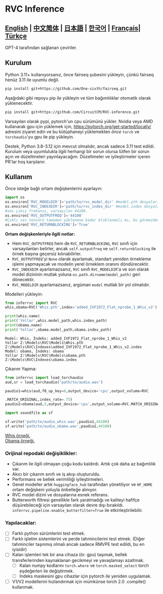 # RVC Inference

[**English**](./README.md) | [**中文简体**](./docs/README.ch.md) | [**日本語**](./docs/README.ja.md) | [**한국어**](./docs/README.ko.md) | [**Français**](./docs/README.fr.md)| [**Türkçe**](./docs/README.tr.md)
------
GPT-4 tarafından sağlanan çeviriler.

## Kurulum
Python 3.11+ kullanıyorsanız, önce fairseq şubesini yükleyin, çünkü fairseq henüz 3.11 ile uyumlu değil.
```bash
pip install git+https://github.com/One-sixth/fairseq.git
```

Aşağıdaki gibi repoyu pip ile yükleyin ve tüm bağımlılıklar otomatik olarak yüklenecektir.
```bash
pip install git+https://github.com/CircuitCM/RVC-inference.git
```
Varsayılan olarak pypi, pytorch'un cpu sürümünü yükler. Nvidia veya AMD kullanarak gpu için yüklemek için, https://pytorch.org/get-started/locally/ adresini ziyaret edin ve bu kütüphaneyi yüklemekten _önce_ `torch` ve `torchaudio`'yu gpu ile pip yükleyin.

Destek, Python 3.8-3.12 için mevcut olmalıdır, ancak sadece 3.11 test edildi. Kurulum veya uyumlulukla ilgili herhangi bir sorun olursa lütfen bir sorun açın ve düzeltmeleri yayınlayacağım.
Düzeltmeler ve iyileştirmeler içeren PR'lar hoş karşılanır.

## Kullanım
Önce isteğe bağlı ortam değişkenlerini ayarlayın:
```python
import os
os.environ['RVC_MODELDIR']='path/to/rvc_model_dir' #model.pth dosyalarının saklandığı yer.
os.environ['RVC_INDEXDIR']='path/to/rvc_index_dir' #model.index dosyalarının saklandığı yer.
#ses çıkış frekansı, varsayılan 44100.
os.environ['RVC_OUTPUTFREQ']='44100'
#Çıktı ses tensörü tamamen yüklenene kadar bloklanmalı mı, bu görmezden gelinebilir. Ancak daha büyük bir torch hattında çalıştırmak istiyorsanız, False olarak ayarlamak performansı biraz iyileştirecektir.
os.environ['RVC_RETURNBLOCKING']='True'
```
**Ortam değişkenleriyle ilgili notlar:**
- Hem `RVC_OUTPUTFREQ` hem de `RVC_RETURNBLOCKING`, `RVC` sınıfı için varsayılanları belirler, ancak `self.outputfreq` ve `self.returnblocking` ile örnek başına geçersiz kılınabilirler.
- `RVC_OUTPUTFREQ`'yi `None` olarak ayarlamak, standart yeniden örnekleme işlemi yapmayacak ve modelin yerel örneklem oranını döndürecektir.
- `RVC_INDEXDIR` ayarlamazsanız, `RVC` sınıfı `RVC_MODELDIR`'a ve son olarak model dizininin mutlak yoluna `os.path.dirname(model_path)` geri dönecektir.
- `RVC_MODELDIR` ayarlamazsanız, argüman `model` mutlak bir yol olmalıdır.

Modelleri yükleyin:
```python
from inferrvc import RVC
whis,obama=RVC('Whis.pth',index='added_IVF1972_Flat_nprobe_1_Whis_v2'),RVC(model='obama')

print(whis.name)
print('Yollar',whis.model_path,whis.index_path)
print(obama.name)
print('Yollar',obama.model_path,obama.index_path)
```
```text
Model: Whis, İndeks: added_IVF1972_Flat_nprobe_1_Whis_v2
Yollar Z:\Models\RVC\Models\Whis.pth Z:\Models\RVC\Indexes\added_IVF1972_Flat_nprobe_1_Whis_v2.index
Model: obama, İndeks: obama
Yollar Z:\Models\RVC\Models\obama.pth Z:\Models\RVC\Indexes\obama.index
```

Çıkarım Yapma:
```python
from inferrvc import load_torchaudio
aud,sr = load_torchaudio('path/to/audio.wav')

paudio1=whis(aud,f0_up_key=6,output_device='cpu',output_volume=RVC

.MATCH_ORIGINAL,index_rate=.75)
paudio2=obama(aud,5,output_device='cpu',output_volume=RVC.MATCH_ORIGINAL,index_rate=.9)

import soundfile as sf

sf.write('path/to/audio_whis.wav',paudio1,44100)
sf.write('path/to/audio_obama.wav',paudio2,44100)
```
[Whis örneği.](./docs/audio_whis.wav)  
[Obama örneği.](./docs/audio_obama.wav)

### Orijinal repodaki değişiklikler:
 - Çıkarım ile ilgili olmayan çoğu kodu kaldırdı. Artık çok daha az bağımlılık var.
 - Akıcı bir çıkarım sınıfı ve iş akışı oluşturuldu.
 - Performans ve bellek verimliliği iyileştirmeleri.
 - Genel modeller artık `huggingface_hub` tarafından yönetiliyor ve `HF_HOME` ortam değişkeni yoluyla önbelleğe alınıyor.
 - RVC model dizini ve dosyalarına esnek referans.
 - Butterworth filtresi genellikle fark yaratmadığı ve kaliteyi hafifçe düşürebileceği için varsayılan olarak devre dışı bırakıldı. `inferrvc.pipeline.enable_butterfilter=True` ile etkinleştirilebilir.

### Yapılacaklar:
- [ ] Farklı python sürümlerini test etmek.
- [ ] Farklı işletim sistemlerini ve perde tahmincilerini test etmek. (Diğer tahminciler taşınmış olmalı ancak sadece RMVPE test edildi, bu en iyisidir)
- [ ] Kalan işlemleri tek bir ana cihaza (ör. gpu) taşımak, bellek transferlerinden kaynaklanan gecikmeyi ve yavaşlamayı azaltmak.
  - [ ] Kalan numpy kodlarını `torch.where` ve `torch.masked_select` torch eşdeğerleri ile değiştirmek.
  - [ ] İndeks maskesini gpu cihazlar için pytorch ile yeniden uygulamak.
- [ ] V1/V2 modellerini hızlandırmak için mümkünse torch 2.0 .compile() kullanmak.
